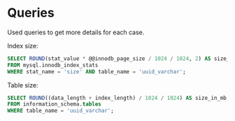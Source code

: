 # Queries

Used queries to get more details for each case.

Index size:

```sql
SELECT ROUND(stat_value * @@innodb_page_size / 1024 / 1024, 2) AS size_in_mb
FROM mysql.innodb_index_stats
WHERE stat_name = 'size' AND table_name = 'uuid_varchar';
```

Table size:

```sql
SELECT ROUND((data_length + index_length) / 1024 / 1024) AS size_in_mb, table_rows AS 'rows'
FROM information_schema.tables
WHERE table_name = 'uuid_varchar';
```
